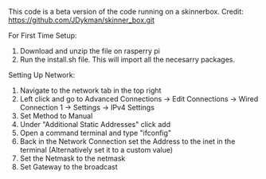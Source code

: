 This code is a beta version of the code running on a skinnerbox.
Credit: https://github.com/JDykman/skinner_box.git

For First Time Setup:

1. Download and unzip the file on rasperry pi
2. Run the install.sh file. This will import all the necesarry packages.

Setting Up Network:
1. Navigate to the network tab in the top right
2. Left click and go to Advanced Connections -> Edit Connections -> Wired Connection 1 -> Settings -> IPv4 Settings
3. Set Method to Manual
4. Under "Additional Static Addresses" click add
5. Open a command terminal and type "ifconfig" 
6. Back in the Network Connection set the Address to the inet in the terminal (Alternatively set it to a custom value)
7. Set the Netmask to the netmask
8. Set Gateway to the broadcast
